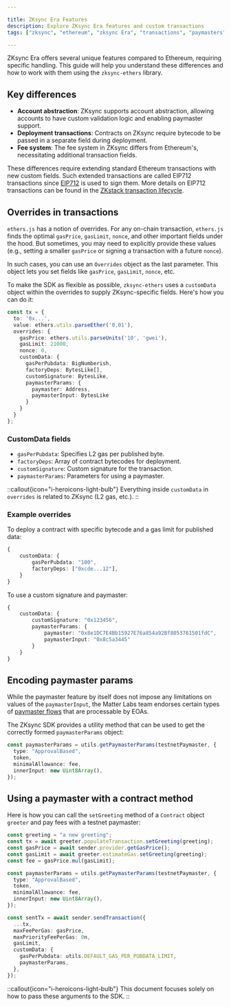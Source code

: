 ```yaml
---

title: ZKsync Era Features
description: Explore ZKsync Era features and custom transactions
tags: ["zksync", "ethereum", "zksync Era", "transactions", "paymasters"]

---
```


ZKsync Era offers several unique features compared to Ethereum, requiring specific handling. This guide will help
you understand these differences and how to work with them using the `zksync-ethers` library.

## Key differences

- **Account abstraction**: ZKsync supports account abstraction, allowing accounts to have custom validation logic and
enabling paymaster support.
- **Deployment transactions**: Contracts on ZKsync require bytecode to be passed in a separate field during deployment.
- **Fee system**: The fee system in ZKsync differs from Ethereum's, necessitating additional transaction fields.

These differences require extending standard Ethereum transactions with new custom fields. Such extended transactions
are called EIP712 transactions since [EIP712](https://eips.ethereum.org/EIPS/eip-712) is used to sign them. More
details on EIP712 transactions can be found in the [ZKstack transaction lifecycle](/zksync-protocol/rollup/transaction-lifecycle#eip-712-0x71).

## Overrides in transactions

`ethers.js` has a notion of overrides. For any on-chain transaction, `ethers.js` finds the
optimal `gasPrice`, `gasLimit`, `nonce`, and other important fields under the hood. But sometimes, you may need to
explicitly provide these values (e.g., setting a smaller `gasPrice` or signing a transaction with a future `nonce`).

In such cases, you can use an `Overrides` object as the last parameter. This object lets you set fields
like `gasPrice`, `gasLimit`, `nonce`, etc.

To make the SDK as flexible as possible, `zksync-ethers` uses a `customData` object within the overrides to supply
ZKsync-specific fields. Here's how you can do it:

```typescript
const tx = {
  to: '0x...',
  value: ethers.utils.parseEther('0.01'),
  overrides: {
    gasPrice: ethers.utils.parseUnits('10', 'gwei'),
    gasLimit: 21000,
    nonce: 0,
    customData: {
      gasPerPubdata: BigNumberish,
      factoryDeps: BytesLike[],
      customSignature: BytesLike,
      paymasterParams: {
        paymaster: Address,
        paymasterInput: BytesLike
      }
    }
  }
};
```

### CustomData fields

- `gasPerPubdata`: Specifies L2 gas per published byte.
- `factoryDeps`: Array of contract bytecodes for deployment.
- `customSignature`: Custom signature for the transaction.
- `paymasterParams`: Parameters for using a paymaster.

::callout{icon="i-heroicons-light-bulb"}
Everything inside `customData` in `overrides` is related to ZKsync (L2 gas, etc.).
::

### Example overrides

To deploy a contract with specific bytecode and a gas limit for published data:

```typescript
{
    customData: {
        gasPerPubdata: "100",
        factoryDeps: ["0xcde...12"],
    }
}
```

To use a custom signature and paymaster:

```typescript
{
    customData: {
        customSignature: "0x123456",
        paymasterParams: {
            paymaster: "0x8e1DC7E4Bb15927E76a854a92Bf8053761501fdC",
            paymasterInput: "0x8c5a3445"
        }
    }
}
```

## Encoding paymaster params

While the paymaster feature by itself does not impose any limitations on values of the `paymasterInput`, the Matter
Labs team endorses certain types
of [paymaster flows](/zksync-protocol/account-abstraction/paymasters)
that are processable by EOAs.

The ZKsync SDK provides a utility method that can be used to get the correctly formed `paymasterParams` object:

```typescript
const paymasterParams = utils.getPaymasterParams(testnetPaymaster, {
  type: "ApprovalBased",
  token,
  minimalAllowance: fee,
  innerInput: new Uint8Array(),
});
```

## Using a paymaster with a contract method

Here is how you can call the `setGreeting` method of a `Contract` object `greeter` and pay fees with a testnet paymaster:

```typescript
const greeting = "a new greeting";
const tx = await greeter.populateTransaction.setGreeting(greeting);
const gasPrice = await sender.provider.getGasPrice();
const gasLimit = await greeter.estimateGas.setGreeting(greeting);
const fee = gasPrice.mul(gasLimit);

const paymasterParams = utils.getPaymasterParams(testnetPaymaster, {
  type: "ApprovalBased",
  token,
  minimalAllowance: fee,
  innerInput: new Uint8Array(),
});

const sentTx = await sender.sendTransaction({
  ...tx,
  maxFeePerGas: gasPrice,
  maxPriorityFeePerGas: 0n,
  gasLimit,
  customData: {
    gasPerPubdata: utils.DEFAULT_GAS_PER_PUBDATA_LIMIT,
    paymasterParams,
  },
});
```

::callout{icon="i-heroicons-light-bulb"}
This document focuses solely on how to pass these arguments to the SDK.
::
